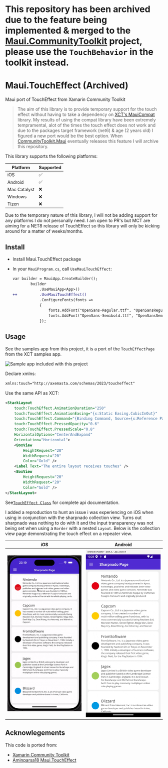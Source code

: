 # This repository has been archived due to the feature being implemented & merged to the [Maui.CommunityToolkit](https://github.com/CommunityToolkit/Maui/pull/1673) project, please use the `TouchBehavior` in the toolkit instead.

# Maui.TouchEffect (Archived)

Maui port of TouchEffect from Xamarin Community Toolkit

> The aim of this library is to provide temporary support for the touch effect without having to take a dependency on [XCT's MauiCompat](https://devblogs.microsoft.com/xamarin/introducing-net-maui-compatibility-for-the-xamarin-community-toolkit/) library. My results of using the compat library have been extremely tempramental, alot of the times the touch effect does not work and due to the packages target framework (net6) & age (2 years old) I figured a new port would be the best option. When [CommunityToolkit.Maui](https://github.com/CommunityToolkit/Maui) eventually releases this feature I will archive this repository.

This library supports the following platforms:

| Platform     | Supported |
| ------------ | --------- |
| iOS          | ✅         |
| Android      | ✅         |
| Mac Catalyst | ❌         |
| Windows      | ❌         |
| Tizen        | ❌         |

Due to the temporary nature of this library, I will not be adding support for any platforms I do not personally need. I am open to PR's but MCT are aiming for a NET8 release of TouchEffect so this library will only be kicking around for a matter of weeks/months.

## Install

- Install Maui.TouchEffect package

- In your `MauiProgram.cs`, call `UseMauiTouchEffect`:
  ```diff
  var builder = MauiApp.CreateBuilder();
          builder
              .UseMauiApp<App>()
  ++          .UseMauiTouchEffect()
              .ConfigureFonts(fonts =>
              {
                  fonts.AddFont("OpenSans-Regular.ttf", "OpenSansRegular");
                  fonts.AddFont("OpenSans-Semibold.ttf", "OpenSansSemibold");
              });
  ```

  

## Usage

See the samples app from this project, it is a port of the `TouchEffectPage` from the XCT samples app.

<img src="assets/Sample_Demonstration.gif" alt="Sample app included with this project" width="500">

Declare xmlns:

```xml
xmlns:touch="http://axemasta.com/schemas/2023/toucheffect"
```

Use the same API as XCT:

```xml
<StackLayout
    touch:TouchEffect.AnimationDuration="250"
    touch:TouchEffect.AnimationEasing="{x:Static Easing.CubicInOut}"
    touch:TouchEffect.Command="{Binding Command, Source={x:Reference Page}}"
    touch:TouchEffect.PressedOpacity="0.6"
    touch:TouchEffect.PressedScale="0.8"
    HorizontalOptions="CenterAndExpand"
    Orientation="Horizontal">
    <BoxView
        HeightRequest="20"
        WidthRequest="20"
        Color="Gold" />
    <Label Text="The entire layout receives touches" />
    <BoxView
        HeightRequest="20"
        WidthRequest="20"
        Color="Gold" />
</StackLayout>
```



See[`TouchEffect Class`](https://learn.microsoft.com/en-us/dotnet/api/xamarin.communitytoolkit.effects.toucheffect?view=xamarin-community-toolkit-sdk) for complete api documentation.

I added a reproduction to hunt an issue i was experiencing on iOS when using in conjunction with the sharpnado collection view. Turns out sharpnado was nothing to do with it and the input transparency was not being set when using a `Border` with a nested `Layout`. Below is the collection view page demonstrating the touch effect on a repeater view.

| iOS                                                          | Android                                                      |
| ------------------------------------------------------------ | ------------------------------------------------------------ |
| ![Touch effect on sharpnado collectionview on ios](assets/touch-effect-ios.gif) | ![Touch effect on sharpnado collectionview on android](assets/touch-effect-android.gif) |

## Acknowlegements

This code is ported from:

- [Xamarin Community Toolkit](https://github.com/xamarin/XamarinCommunityToolkit)
- [Aminparsa18 Maui.TouchEffect](https://github.com/aminparsa18/Maui.TouchEffect/tree/master)
